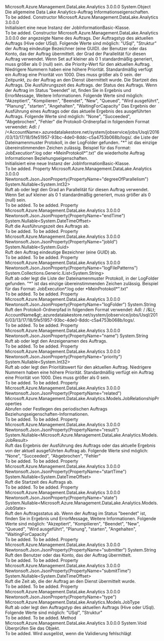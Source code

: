 <Type Name="JobInformationBasic" FullName="Microsoft.Azure.Management.DataLake.Analytics.Models.JobInformationBasic">
  <TypeSignature Language="C#" Value="public class JobInformationBasic" />
  <TypeSignature Language="ILAsm" Value=".class public auto ansi beforefieldinit JobInformationBasic extends System.Object" />
  <TypeSignature Language="DocId" Value="T:Microsoft.Azure.Management.DataLake.Analytics.Models.JobInformationBasic" />
  <TypeSignature Language="VB.NET" Value="Public Class JobInformationBasic" />
  <TypeSignature Language="F#" Value="type JobInformationBasic = class" />
  <AssemblyInfo>
    <AssemblyName>Microsoft.Azure.Management.DataLake.Analytics</AssemblyName>
    <AssemblyVersion>3.0.0.0</AssemblyVersion>
  </AssemblyInfo>
  <Base>
    <BaseTypeName>System.Object</BaseTypeName>
  </Base>
  <Interfaces />
  <Docs>
    <summary>
            Die allgemeine Data Lake Analytics-Auftrag Informationseigenschaften.
            </summary>
    <remarks>To be added.</remarks>
  </Docs>
  <Members>
    <Member MemberName=".ctor">
      <MemberSignature Language="C#" Value="public JobInformationBasic ();" />
      <MemberSignature Language="ILAsm" Value=".method public hidebysig specialname rtspecialname instance void .ctor() cil managed" />
      <MemberSignature Language="DocId" Value="M:Microsoft.Azure.Management.DataLake.Analytics.Models.JobInformationBasic.#ctor" />
      <MemberSignature Language="VB.NET" Value="Public Sub New ()" />
      <MemberType>Constructor</MemberType>
      <AssemblyInfo>
        <AssemblyName>Microsoft.Azure.Management.DataLake.Analytics</AssemblyName>
        <AssemblyVersion>3.0.0.0</AssemblyVersion>
      </AssemblyInfo>
      <Parameters />
      <Docs>
        <summary>
            Initialisiert eine neue Instanz der JobInformationBasic-Klasse.
            </summary>
        <remarks>To be added.</remarks>
      </Docs>
    </Member>
    <Member MemberName=".ctor">
      <MemberSignature Language="C#" Value="public JobInformationBasic (string name, Microsoft.Azure.Management.DataLake.Analytics.Models.JobType type, Nullable&lt;Guid&gt; jobId = null, string submitter = null, Nullable&lt;int&gt; degreeOfParallelism = null, Nullable&lt;int&gt; priority = null, Nullable&lt;DateTimeOffset&gt; submitTime = null, Nullable&lt;DateTimeOffset&gt; startTime = null, Nullable&lt;DateTimeOffset&gt; endTime = null, Nullable&lt;Microsoft.Azure.Management.DataLake.Analytics.Models.JobState&gt; state = null, Nullable&lt;Microsoft.Azure.Management.DataLake.Analytics.Models.JobResult&gt; result = null, string logFolder = null, System.Collections.Generic.IList&lt;string&gt; logFilePatterns = null, Microsoft.Azure.Management.DataLake.Analytics.Models.JobRelationshipProperties related = null);" />
      <MemberSignature Language="ILAsm" Value=".method public hidebysig specialname rtspecialname instance void .ctor(string name, valuetype Microsoft.Azure.Management.DataLake.Analytics.Models.JobType type, valuetype System.Nullable`1&lt;valuetype System.Guid&gt; jobId, string submitter, valuetype System.Nullable`1&lt;int32&gt; degreeOfParallelism, valuetype System.Nullable`1&lt;int32&gt; priority, valuetype System.Nullable`1&lt;valuetype System.DateTimeOffset&gt; submitTime, valuetype System.Nullable`1&lt;valuetype System.DateTimeOffset&gt; startTime, valuetype System.Nullable`1&lt;valuetype System.DateTimeOffset&gt; endTime, valuetype System.Nullable`1&lt;valuetype Microsoft.Azure.Management.DataLake.Analytics.Models.JobState&gt; state, valuetype System.Nullable`1&lt;valuetype Microsoft.Azure.Management.DataLake.Analytics.Models.JobResult&gt; result, string logFolder, class System.Collections.Generic.IList`1&lt;string&gt; logFilePatterns, class Microsoft.Azure.Management.DataLake.Analytics.Models.JobRelationshipProperties related) cil managed" />
      <MemberSignature Language="DocId" Value="M:Microsoft.Azure.Management.DataLake.Analytics.Models.JobInformationBasic.#ctor(System.String,Microsoft.Azure.Management.DataLake.Analytics.Models.JobType,System.Nullable{System.Guid},System.String,System.Nullable{System.Int32},System.Nullable{System.Int32},System.Nullable{System.DateTimeOffset},System.Nullable{System.DateTimeOffset},System.Nullable{System.DateTimeOffset},System.Nullable{Microsoft.Azure.Management.DataLake.Analytics.Models.JobState},System.Nullable{Microsoft.Azure.Management.DataLake.Analytics.Models.JobResult},System.String,System.Collections.Generic.IList{System.String},Microsoft.Azure.Management.DataLake.Analytics.Models.JobRelationshipProperties)" />
      <MemberSignature Language="VB.NET" Value="Public Sub New (name As String, type As JobType, Optional jobId As Nullable(Of Guid) = null, Optional submitter As String = null, Optional degreeOfParallelism As Nullable(Of Integer) = null, Optional priority As Nullable(Of Integer) = null, Optional submitTime As Nullable(Of DateTimeOffset) = null, Optional startTime As Nullable(Of DateTimeOffset) = null, Optional endTime As Nullable(Of DateTimeOffset) = null, Optional state As Nullable(Of JobState) = null, Optional result As Nullable(Of JobResult) = null, Optional logFolder As String = null, Optional logFilePatterns As IList(Of String) = null, Optional related As JobRelationshipProperties = null)" />
      <MemberSignature Language="F#" Value="new Microsoft.Azure.Management.DataLake.Analytics.Models.JobInformationBasic : string * Microsoft.Azure.Management.DataLake.Analytics.Models.JobType * Nullable&lt;Guid&gt; * string * Nullable&lt;int&gt; * Nullable&lt;int&gt; * Nullable&lt;DateTimeOffset&gt; * Nullable&lt;DateTimeOffset&gt; * Nullable&lt;DateTimeOffset&gt; * Nullable&lt;Microsoft.Azure.Management.DataLake.Analytics.Models.JobState&gt; * Nullable&lt;Microsoft.Azure.Management.DataLake.Analytics.Models.JobResult&gt; * string * System.Collections.Generic.IList&lt;string&gt; * Microsoft.Azure.Management.DataLake.Analytics.Models.JobRelationshipProperties -&gt; Microsoft.Azure.Management.DataLake.Analytics.Models.JobInformationBasic" Usage="new Microsoft.Azure.Management.DataLake.Analytics.Models.JobInformationBasic (name, type, jobId, submitter, degreeOfParallelism, priority, submitTime, startTime, endTime, state, result, logFolder, logFilePatterns, related)" />
      <MemberType>Constructor</MemberType>
      <AssemblyInfo>
        <AssemblyName>Microsoft.Azure.Management.DataLake.Analytics</AssemblyName>
        <AssemblyVersion>3.0.0.0</AssemblyVersion>
      </AssemblyInfo>
      <Parameters>
        <Parameter Name="name" Type="System.String" />
        <Parameter Name="type" Type="Microsoft.Azure.Management.DataLake.Analytics.Models.JobType" />
        <Parameter Name="jobId" Type="System.Nullable&lt;System.Guid&gt;" />
        <Parameter Name="submitter" Type="System.String" />
        <Parameter Name="degreeOfParallelism" Type="System.Nullable&lt;System.Int32&gt;" />
        <Parameter Name="priority" Type="System.Nullable&lt;System.Int32&gt;" />
        <Parameter Name="submitTime" Type="System.Nullable&lt;System.DateTimeOffset&gt;" />
        <Parameter Name="startTime" Type="System.Nullable&lt;System.DateTimeOffset&gt;" />
        <Parameter Name="endTime" Type="System.Nullable&lt;System.DateTimeOffset&gt;" />
        <Parameter Name="state" Type="System.Nullable&lt;Microsoft.Azure.Management.DataLake.Analytics.Models.JobState&gt;" />
        <Parameter Name="result" Type="System.Nullable&lt;Microsoft.Azure.Management.DataLake.Analytics.Models.JobResult&gt;" />
        <Parameter Name="logFolder" Type="System.String" />
        <Parameter Name="logFilePatterns" Type="System.Collections.Generic.IList&lt;System.String&gt;" />
        <Parameter Name="related" Type="Microsoft.Azure.Management.DataLake.Analytics.Models.JobRelationshipProperties" />
      </Parameters>
      <Docs>
        <param name="name">der angezeigte Name des Auftrags.</param>
        <param name="type">Der Auftragstyp des aktuellen Auftrags (Hive oder USql).
            Folgende Werte sind möglich: "USql", "Struktur"</param>
        <param name="jobId">der Auftrag eindeutige Bezeichner (eine GUID).</param>
        <param name="submitter">der Benutzer oder das Konto, das der Auftrag übermittelt.</param>
        <param name="degreeOfParallelism">der Grad der Parallelität für diesen Auftrag verwendet. Wenn Set auf kleiner als 0 1 standardmäßig generiert, muss größer als 0 (null) sein.</param>
        <param name="priority">die Priority-Wert für den aktuellen Auftrag.
            Niedrigere Nummern haben eine höhere Priorität. Standardmäßig verfügt ein Auftrag eine Priorität von 1000. Dies muss größer als 0 sein.</param>
        <param name="submitTime">der Zeitpunkt, zu der Auftrag an den Dienst übermittelt wurde.</param>
        <param name="startTime">Die Startzeit des Auftrags.</param>
        <param name="endTime">Die Ausführungszeit des Auftrags.</param>
        <param name="state">der Status des Auftrags. Wenn der Auftrag im Status "beendet" ist, finden Sie in Ergebnis und ErrorMessage, Weitere Informationen. Folgende Werte sind möglich: "Akzeptiert", "Kompilieren", "Beendet", "New", "Queued", "Wird ausgeführt", "Planung", "starten", "Angehalten", "WaitingForCapacity"</param>
        <param name="result">Das Ergebnis der Ausführung eines Auftrags oder das aktuelle Ergebnis des ausgeführten Auftrags. Folgende Werte sind möglich: "None", "Succeeded", "Abgebrochen", "Fehler"</param>
        <param name="logFolder">die Protokoll-Ordnerpfad in folgendem Format verwendet: Adl: / /&lt;AccountName&gt;.azuredatalakestore.net/system/jobservice/jobs/Usql/2016/03/13/17/18/5fe51957-93bc-4de0-8ddc-c5a4753b068b/logs/.</param>
        <param name="logFilePatterns">die Liste der Dateinamenmuster Protokoll, in der LogFolder gefunden. "*" ist das einzige übereinstimmenden Zeichen zulässig. Beispiel für das Format: JobExecution*.log oder *MeinProtokoll*".txt"</param>
        <param name="related">die wiederholte Auftrag Informationen Beziehungseigenschaften.</param>
        <summary>
            Initialisiert eine neue Instanz der JobInformationBasic-Klasse.
            </summary>
        <remarks>To be added.</remarks>
      </Docs>
    </Member>
    <Member MemberName="DegreeOfParallelism">
      <MemberSignature Language="C#" Value="public Nullable&lt;int&gt; DegreeOfParallelism { get; set; }" />
      <MemberSignature Language="ILAsm" Value=".property instance valuetype System.Nullable`1&lt;int32&gt; DegreeOfParallelism" />
      <MemberSignature Language="DocId" Value="P:Microsoft.Azure.Management.DataLake.Analytics.Models.JobInformationBasic.DegreeOfParallelism" />
      <MemberSignature Language="VB.NET" Value="Public Property DegreeOfParallelism As Nullable(Of Integer)" />
      <MemberSignature Language="F#" Value="member this.DegreeOfParallelism : Nullable&lt;int&gt; with get, set" Usage="Microsoft.Azure.Management.DataLake.Analytics.Models.JobInformationBasic.DegreeOfParallelism" />
      <MemberType>Property</MemberType>
      <AssemblyInfo>
        <AssemblyName>Microsoft.Azure.Management.DataLake.Analytics</AssemblyName>
        <AssemblyVersion>3.0.0.0</AssemblyVersion>
      </AssemblyInfo>
      <Attributes>
        <Attribute>
          <AttributeName>Newtonsoft.Json.JsonProperty(PropertyName="degreeOfParallelism")</AttributeName>
        </Attribute>
      </Attributes>
      <ReturnValue>
        <ReturnType>System.Nullable&lt;System.Int32&gt;</ReturnType>
      </ReturnValue>
      <Docs>
        <summary>
            Ruft ab oder legt den Grad an Parallelität für diesen Auftrag verwendet. Wenn Set auf kleiner als 0 1 standardmäßig generiert, muss größer als 0 (null) sein.
            </summary>
        <value>To be added.</value>
        <remarks>To be added.</remarks>
      </Docs>
    </Member>
    <Member MemberName="EndTime">
      <MemberSignature Language="C#" Value="public Nullable&lt;DateTimeOffset&gt; EndTime { get; }" />
      <MemberSignature Language="ILAsm" Value=".property instance valuetype System.Nullable`1&lt;valuetype System.DateTimeOffset&gt; EndTime" />
      <MemberSignature Language="DocId" Value="P:Microsoft.Azure.Management.DataLake.Analytics.Models.JobInformationBasic.EndTime" />
      <MemberSignature Language="VB.NET" Value="Public ReadOnly Property EndTime As Nullable(Of DateTimeOffset)" />
      <MemberSignature Language="F#" Value="member this.EndTime : Nullable&lt;DateTimeOffset&gt;" Usage="Microsoft.Azure.Management.DataLake.Analytics.Models.JobInformationBasic.EndTime" />
      <MemberType>Property</MemberType>
      <AssemblyInfo>
        <AssemblyName>Microsoft.Azure.Management.DataLake.Analytics</AssemblyName>
        <AssemblyVersion>3.0.0.0</AssemblyVersion>
      </AssemblyInfo>
      <Attributes>
        <Attribute>
          <AttributeName>Newtonsoft.Json.JsonProperty(PropertyName="endTime")</AttributeName>
        </Attribute>
      </Attributes>
      <ReturnValue>
        <ReturnType>System.Nullable&lt;System.DateTimeOffset&gt;</ReturnType>
      </ReturnValue>
      <Docs>
        <summary>
            Ruft die Ausführungszeit des Auftrags ab.
            </summary>
        <value>To be added.</value>
        <remarks>To be added.</remarks>
      </Docs>
    </Member>
    <Member MemberName="JobId">
      <MemberSignature Language="C#" Value="public Nullable&lt;Guid&gt; JobId { get; }" />
      <MemberSignature Language="ILAsm" Value=".property instance valuetype System.Nullable`1&lt;valuetype System.Guid&gt; JobId" />
      <MemberSignature Language="DocId" Value="P:Microsoft.Azure.Management.DataLake.Analytics.Models.JobInformationBasic.JobId" />
      <MemberSignature Language="VB.NET" Value="Public ReadOnly Property JobId As Nullable(Of Guid)" />
      <MemberSignature Language="F#" Value="member this.JobId : Nullable&lt;Guid&gt;" Usage="Microsoft.Azure.Management.DataLake.Analytics.Models.JobInformationBasic.JobId" />
      <MemberType>Property</MemberType>
      <AssemblyInfo>
        <AssemblyName>Microsoft.Azure.Management.DataLake.Analytics</AssemblyName>
        <AssemblyVersion>3.0.0.0</AssemblyVersion>
      </AssemblyInfo>
      <Attributes>
        <Attribute>
          <AttributeName>Newtonsoft.Json.JsonProperty(PropertyName="jobId")</AttributeName>
        </Attribute>
      </Attributes>
      <ReturnValue>
        <ReturnType>System.Nullable&lt;System.Guid&gt;</ReturnType>
      </ReturnValue>
      <Docs>
        <summary>
            Ruft den Auftrag eindeutige Bezeichner (eine GUID) ab.
            </summary>
        <value>To be added.</value>
        <remarks>To be added.</remarks>
      </Docs>
    </Member>
    <Member MemberName="LogFilePatterns">
      <MemberSignature Language="C#" Value="public System.Collections.Generic.IList&lt;string&gt; LogFilePatterns { get; set; }" />
      <MemberSignature Language="ILAsm" Value=".property instance class System.Collections.Generic.IList`1&lt;string&gt; LogFilePatterns" />
      <MemberSignature Language="DocId" Value="P:Microsoft.Azure.Management.DataLake.Analytics.Models.JobInformationBasic.LogFilePatterns" />
      <MemberSignature Language="VB.NET" Value="Public Property LogFilePatterns As IList(Of String)" />
      <MemberSignature Language="F#" Value="member this.LogFilePatterns : System.Collections.Generic.IList&lt;string&gt; with get, set" Usage="Microsoft.Azure.Management.DataLake.Analytics.Models.JobInformationBasic.LogFilePatterns" />
      <MemberType>Property</MemberType>
      <AssemblyInfo>
        <AssemblyName>Microsoft.Azure.Management.DataLake.Analytics</AssemblyName>
        <AssemblyVersion>3.0.0.0</AssemblyVersion>
      </AssemblyInfo>
      <Attributes>
        <Attribute>
          <AttributeName>Newtonsoft.Json.JsonProperty(PropertyName="logFilePatterns")</AttributeName>
        </Attribute>
      </Attributes>
      <ReturnValue>
        <ReturnType>System.Collections.Generic.IList&lt;System.String&gt;</ReturnType>
      </ReturnValue>
      <Docs>
        <summary>
            Ruft ab oder legt die Liste der Dateinamenmuster Protokoll, in der LogFolder gefunden. "*" ist das einzige übereinstimmenden Zeichen zulässig. Beispiel für das Format: JobExecution*.log oder *MeinProtokoll*".txt"
            </summary>
        <value>To be added.</value>
        <remarks>To be added.</remarks>
      </Docs>
    </Member>
    <Member MemberName="LogFolder">
      <MemberSignature Language="C#" Value="public string LogFolder { get; }" />
      <MemberSignature Language="ILAsm" Value=".property instance string LogFolder" />
      <MemberSignature Language="DocId" Value="P:Microsoft.Azure.Management.DataLake.Analytics.Models.JobInformationBasic.LogFolder" />
      <MemberSignature Language="VB.NET" Value="Public ReadOnly Property LogFolder As String" />
      <MemberSignature Language="F#" Value="member this.LogFolder : string" Usage="Microsoft.Azure.Management.DataLake.Analytics.Models.JobInformationBasic.LogFolder" />
      <MemberType>Property</MemberType>
      <AssemblyInfo>
        <AssemblyName>Microsoft.Azure.Management.DataLake.Analytics</AssemblyName>
        <AssemblyVersion>3.0.0.0</AssemblyVersion>
      </AssemblyInfo>
      <Attributes>
        <Attribute>
          <AttributeName>Newtonsoft.Json.JsonProperty(PropertyName="logFolder")</AttributeName>
        </Attribute>
      </Attributes>
      <ReturnValue>
        <ReturnType>System.String</ReturnType>
      </ReturnValue>
      <Docs>
        <summary>
            Ruft den Protokoll-Ordnerpfad in folgendem Format verwendet: Adl: / /&amp;Lt; AccountName&amp;gt;.azuredatalakestore.net/system/jobservice/jobs/Usql/2016/03/13/17/18/5fe51957-93bc-4de0-8ddc-c5a4753b068b/logs/.
            </summary>
        <value>To be added.</value>
        <remarks>To be added.</remarks>
      </Docs>
    </Member>
    <Member MemberName="Name">
      <MemberSignature Language="C#" Value="public string Name { get; set; }" />
      <MemberSignature Language="ILAsm" Value=".property instance string Name" />
      <MemberSignature Language="DocId" Value="P:Microsoft.Azure.Management.DataLake.Analytics.Models.JobInformationBasic.Name" />
      <MemberSignature Language="VB.NET" Value="Public Property Name As String" />
      <MemberSignature Language="F#" Value="member this.Name : string with get, set" Usage="Microsoft.Azure.Management.DataLake.Analytics.Models.JobInformationBasic.Name" />
      <MemberType>Property</MemberType>
      <AssemblyInfo>
        <AssemblyName>Microsoft.Azure.Management.DataLake.Analytics</AssemblyName>
        <AssemblyVersion>3.0.0.0</AssemblyVersion>
      </AssemblyInfo>
      <Attributes>
        <Attribute>
          <AttributeName>Newtonsoft.Json.JsonProperty(PropertyName="name")</AttributeName>
        </Attribute>
      </Attributes>
      <ReturnValue>
        <ReturnType>System.String</ReturnType>
      </ReturnValue>
      <Docs>
        <summary>
            Ruft ab oder legt den Anzeigenamen des Auftrags.
            </summary>
        <value>To be added.</value>
        <remarks>To be added.</remarks>
      </Docs>
    </Member>
    <Member MemberName="Priority">
      <MemberSignature Language="C#" Value="public Nullable&lt;int&gt; Priority { get; set; }" />
      <MemberSignature Language="ILAsm" Value=".property instance valuetype System.Nullable`1&lt;int32&gt; Priority" />
      <MemberSignature Language="DocId" Value="P:Microsoft.Azure.Management.DataLake.Analytics.Models.JobInformationBasic.Priority" />
      <MemberSignature Language="VB.NET" Value="Public Property Priority As Nullable(Of Integer)" />
      <MemberSignature Language="F#" Value="member this.Priority : Nullable&lt;int&gt; with get, set" Usage="Microsoft.Azure.Management.DataLake.Analytics.Models.JobInformationBasic.Priority" />
      <MemberType>Property</MemberType>
      <AssemblyInfo>
        <AssemblyName>Microsoft.Azure.Management.DataLake.Analytics</AssemblyName>
        <AssemblyVersion>3.0.0.0</AssemblyVersion>
      </AssemblyInfo>
      <Attributes>
        <Attribute>
          <AttributeName>Newtonsoft.Json.JsonProperty(PropertyName="priority")</AttributeName>
        </Attribute>
      </Attributes>
      <ReturnValue>
        <ReturnType>System.Nullable&lt;System.Int32&gt;</ReturnType>
      </ReturnValue>
      <Docs>
        <summary>
            Ruft ab oder legt den Prioritätswert für den aktuellen Auftrag. Niedrigere Nummern haben eine höhere Priorität. Standardmäßig verfügt ein Auftrag eine Priorität von 1000.
            Dies muss größer als 0 sein.
            </summary>
        <value>To be added.</value>
        <remarks>To be added.</remarks>
      </Docs>
    </Member>
    <Member MemberName="Related">
      <MemberSignature Language="C#" Value="public Microsoft.Azure.Management.DataLake.Analytics.Models.JobRelationshipProperties Related { get; set; }" />
      <MemberSignature Language="ILAsm" Value=".property instance class Microsoft.Azure.Management.DataLake.Analytics.Models.JobRelationshipProperties Related" />
      <MemberSignature Language="DocId" Value="P:Microsoft.Azure.Management.DataLake.Analytics.Models.JobInformationBasic.Related" />
      <MemberSignature Language="VB.NET" Value="Public Property Related As JobRelationshipProperties" />
      <MemberSignature Language="F#" Value="member this.Related : Microsoft.Azure.Management.DataLake.Analytics.Models.JobRelationshipProperties with get, set" Usage="Microsoft.Azure.Management.DataLake.Analytics.Models.JobInformationBasic.Related" />
      <MemberType>Property</MemberType>
      <AssemblyInfo>
        <AssemblyName>Microsoft.Azure.Management.DataLake.Analytics</AssemblyName>
        <AssemblyVersion>3.0.0.0</AssemblyVersion>
      </AssemblyInfo>
      <Attributes>
        <Attribute>
          <AttributeName>Newtonsoft.Json.JsonProperty(PropertyName="related")</AttributeName>
        </Attribute>
      </Attributes>
      <ReturnValue>
        <ReturnType>Microsoft.Azure.Management.DataLake.Analytics.Models.JobRelationshipProperties</ReturnType>
      </ReturnValue>
      <Docs>
        <summary>
            Abrufen oder Festlegen des periodischen Auftrags Beziehungseigenschaften-Informationen.
            </summary>
        <value>To be added.</value>
        <remarks>To be added.</remarks>
      </Docs>
    </Member>
    <Member MemberName="Result">
      <MemberSignature Language="C#" Value="public Nullable&lt;Microsoft.Azure.Management.DataLake.Analytics.Models.JobResult&gt; Result { get; }" />
      <MemberSignature Language="ILAsm" Value=".property instance valuetype System.Nullable`1&lt;valuetype Microsoft.Azure.Management.DataLake.Analytics.Models.JobResult&gt; Result" />
      <MemberSignature Language="DocId" Value="P:Microsoft.Azure.Management.DataLake.Analytics.Models.JobInformationBasic.Result" />
      <MemberSignature Language="VB.NET" Value="Public ReadOnly Property Result As Nullable(Of JobResult)" />
      <MemberSignature Language="F#" Value="member this.Result : Nullable&lt;Microsoft.Azure.Management.DataLake.Analytics.Models.JobResult&gt;" Usage="Microsoft.Azure.Management.DataLake.Analytics.Models.JobInformationBasic.Result" />
      <MemberType>Property</MemberType>
      <AssemblyInfo>
        <AssemblyName>Microsoft.Azure.Management.DataLake.Analytics</AssemblyName>
        <AssemblyVersion>3.0.0.0</AssemblyVersion>
      </AssemblyInfo>
      <Attributes>
        <Attribute>
          <AttributeName>Newtonsoft.Json.JsonProperty(PropertyName="result")</AttributeName>
        </Attribute>
      </Attributes>
      <ReturnValue>
        <ReturnType>System.Nullable&lt;Microsoft.Azure.Management.DataLake.Analytics.Models.JobResult&gt;</ReturnType>
      </ReturnValue>
      <Docs>
        <summary>
            Ruft das Ergebnis der Ausführung des Auftrags oder das aktuelle Ergebnis von der aktuell ausgeführten Auftrag ab. Folgende Werte sind möglich: "None", "Succeeded", "Abgebrochen", "Fehler"
            </summary>
        <value>To be added.</value>
        <remarks>To be added.</remarks>
      </Docs>
    </Member>
    <Member MemberName="StartTime">
      <MemberSignature Language="C#" Value="public Nullable&lt;DateTimeOffset&gt; StartTime { get; }" />
      <MemberSignature Language="ILAsm" Value=".property instance valuetype System.Nullable`1&lt;valuetype System.DateTimeOffset&gt; StartTime" />
      <MemberSignature Language="DocId" Value="P:Microsoft.Azure.Management.DataLake.Analytics.Models.JobInformationBasic.StartTime" />
      <MemberSignature Language="VB.NET" Value="Public ReadOnly Property StartTime As Nullable(Of DateTimeOffset)" />
      <MemberSignature Language="F#" Value="member this.StartTime : Nullable&lt;DateTimeOffset&gt;" Usage="Microsoft.Azure.Management.DataLake.Analytics.Models.JobInformationBasic.StartTime" />
      <MemberType>Property</MemberType>
      <AssemblyInfo>
        <AssemblyName>Microsoft.Azure.Management.DataLake.Analytics</AssemblyName>
        <AssemblyVersion>3.0.0.0</AssemblyVersion>
      </AssemblyInfo>
      <Attributes>
        <Attribute>
          <AttributeName>Newtonsoft.Json.JsonProperty(PropertyName="startTime")</AttributeName>
        </Attribute>
      </Attributes>
      <ReturnValue>
        <ReturnType>System.Nullable&lt;System.DateTimeOffset&gt;</ReturnType>
      </ReturnValue>
      <Docs>
        <summary>
            Ruft die Startzeit des Auftrags ab.
            </summary>
        <value>To be added.</value>
        <remarks>To be added.</remarks>
      </Docs>
    </Member>
    <Member MemberName="State">
      <MemberSignature Language="C#" Value="public Nullable&lt;Microsoft.Azure.Management.DataLake.Analytics.Models.JobState&gt; State { get; }" />
      <MemberSignature Language="ILAsm" Value=".property instance valuetype System.Nullable`1&lt;valuetype Microsoft.Azure.Management.DataLake.Analytics.Models.JobState&gt; State" />
      <MemberSignature Language="DocId" Value="P:Microsoft.Azure.Management.DataLake.Analytics.Models.JobInformationBasic.State" />
      <MemberSignature Language="VB.NET" Value="Public ReadOnly Property State As Nullable(Of JobState)" />
      <MemberSignature Language="F#" Value="member this.State : Nullable&lt;Microsoft.Azure.Management.DataLake.Analytics.Models.JobState&gt;" Usage="Microsoft.Azure.Management.DataLake.Analytics.Models.JobInformationBasic.State" />
      <MemberType>Property</MemberType>
      <AssemblyInfo>
        <AssemblyName>Microsoft.Azure.Management.DataLake.Analytics</AssemblyName>
        <AssemblyVersion>3.0.0.0</AssemblyVersion>
      </AssemblyInfo>
      <Attributes>
        <Attribute>
          <AttributeName>Newtonsoft.Json.JsonProperty(PropertyName="state")</AttributeName>
        </Attribute>
      </Attributes>
      <ReturnValue>
        <ReturnType>System.Nullable&lt;Microsoft.Azure.Management.DataLake.Analytics.Models.JobState&gt;</ReturnType>
      </ReturnValue>
      <Docs>
        <summary>
            Ruft den Auftragsstatus ab. Wenn der Auftrag im Status "beendet" ist, finden Sie in Ergebnis und ErrorMessage, Weitere Informationen. Folgende Werte sind möglich: "Akzeptiert", "Kompilieren", "Beendet", "New", "Queued", "Wird ausgeführt", "Planung", "starten", "Angehalten", "WaitingForCapacity"
            </summary>
        <value>To be added.</value>
        <remarks>To be added.</remarks>
      </Docs>
    </Member>
    <Member MemberName="Submitter">
      <MemberSignature Language="C#" Value="public string Submitter { get; }" />
      <MemberSignature Language="ILAsm" Value=".property instance string Submitter" />
      <MemberSignature Language="DocId" Value="P:Microsoft.Azure.Management.DataLake.Analytics.Models.JobInformationBasic.Submitter" />
      <MemberSignature Language="VB.NET" Value="Public ReadOnly Property Submitter As String" />
      <MemberSignature Language="F#" Value="member this.Submitter : string" Usage="Microsoft.Azure.Management.DataLake.Analytics.Models.JobInformationBasic.Submitter" />
      <MemberType>Property</MemberType>
      <AssemblyInfo>
        <AssemblyName>Microsoft.Azure.Management.DataLake.Analytics</AssemblyName>
        <AssemblyVersion>3.0.0.0</AssemblyVersion>
      </AssemblyInfo>
      <Attributes>
        <Attribute>
          <AttributeName>Newtonsoft.Json.JsonProperty(PropertyName="submitter")</AttributeName>
        </Attribute>
      </Attributes>
      <ReturnValue>
        <ReturnType>System.String</ReturnType>
      </ReturnValue>
      <Docs>
        <summary>
            Ruft den Benutzer oder das Konto, das der Auftrag übermittelt.
            </summary>
        <value>To be added.</value>
        <remarks>To be added.</remarks>
      </Docs>
    </Member>
    <Member MemberName="SubmitTime">
      <MemberSignature Language="C#" Value="public Nullable&lt;DateTimeOffset&gt; SubmitTime { get; }" />
      <MemberSignature Language="ILAsm" Value=".property instance valuetype System.Nullable`1&lt;valuetype System.DateTimeOffset&gt; SubmitTime" />
      <MemberSignature Language="DocId" Value="P:Microsoft.Azure.Management.DataLake.Analytics.Models.JobInformationBasic.SubmitTime" />
      <MemberSignature Language="VB.NET" Value="Public ReadOnly Property SubmitTime As Nullable(Of DateTimeOffset)" />
      <MemberSignature Language="F#" Value="member this.SubmitTime : Nullable&lt;DateTimeOffset&gt;" Usage="Microsoft.Azure.Management.DataLake.Analytics.Models.JobInformationBasic.SubmitTime" />
      <MemberType>Property</MemberType>
      <AssemblyInfo>
        <AssemblyName>Microsoft.Azure.Management.DataLake.Analytics</AssemblyName>
        <AssemblyVersion>3.0.0.0</AssemblyVersion>
      </AssemblyInfo>
      <Attributes>
        <Attribute>
          <AttributeName>Newtonsoft.Json.JsonProperty(PropertyName="submitTime")</AttributeName>
        </Attribute>
      </Attributes>
      <ReturnValue>
        <ReturnType>System.Nullable&lt;System.DateTimeOffset&gt;</ReturnType>
      </ReturnValue>
      <Docs>
        <summary>
            Ruft die Zeit ab, die der Auftrag an den Dienst übermittelt wurde.
            </summary>
        <value>To be added.</value>
        <remarks>To be added.</remarks>
      </Docs>
    </Member>
    <Member MemberName="Type">
      <MemberSignature Language="C#" Value="public Microsoft.Azure.Management.DataLake.Analytics.Models.JobType Type { get; set; }" />
      <MemberSignature Language="ILAsm" Value=".property instance valuetype Microsoft.Azure.Management.DataLake.Analytics.Models.JobType Type" />
      <MemberSignature Language="DocId" Value="P:Microsoft.Azure.Management.DataLake.Analytics.Models.JobInformationBasic.Type" />
      <MemberSignature Language="VB.NET" Value="Public Property Type As JobType" />
      <MemberSignature Language="F#" Value="member this.Type : Microsoft.Azure.Management.DataLake.Analytics.Models.JobType with get, set" Usage="Microsoft.Azure.Management.DataLake.Analytics.Models.JobInformationBasic.Type" />
      <MemberType>Property</MemberType>
      <AssemblyInfo>
        <AssemblyName>Microsoft.Azure.Management.DataLake.Analytics</AssemblyName>
        <AssemblyVersion>3.0.0.0</AssemblyVersion>
      </AssemblyInfo>
      <Attributes>
        <Attribute>
          <AttributeName>Newtonsoft.Json.JsonProperty(PropertyName="type")</AttributeName>
        </Attribute>
      </Attributes>
      <ReturnValue>
        <ReturnType>Microsoft.Azure.Management.DataLake.Analytics.Models.JobType</ReturnType>
      </ReturnValue>
      <Docs>
        <summary>
            Ruft ab oder legt den Auftragstyp des aktuellen Auftrags (Hive oder USql).
            Folgende Werte sind möglich: "USql", "Struktur"
            </summary>
        <value>To be added.</value>
        <remarks>To be added.</remarks>
      </Docs>
    </Member>
    <Member MemberName="Validate">
      <MemberSignature Language="C#" Value="public virtual void Validate ();" />
      <MemberSignature Language="ILAsm" Value=".method public hidebysig newslot virtual instance void Validate() cil managed" />
      <MemberSignature Language="DocId" Value="M:Microsoft.Azure.Management.DataLake.Analytics.Models.JobInformationBasic.Validate" />
      <MemberSignature Language="VB.NET" Value="Public Overridable Sub Validate ()" />
      <MemberSignature Language="F#" Value="abstract member Validate : unit -&gt; unit&#xA;override this.Validate : unit -&gt; unit" Usage="jobInformationBasic.Validate " />
      <MemberType>Method</MemberType>
      <AssemblyInfo>
        <AssemblyName>Microsoft.Azure.Management.DataLake.Analytics</AssemblyName>
        <AssemblyVersion>3.0.0.0</AssemblyVersion>
      </AssemblyInfo>
      <ReturnValue>
        <ReturnType>System.Void</ReturnType>
      </ReturnValue>
      <Parameters />
      <Docs>
        <summary>
            Überprüfen Sie das Objekt.
            </summary>
        <remarks>To be added.</remarks>
        <exception cref="T:Microsoft.Rest.ValidationException">
            Wird ausgelöst, wenn die Validierung fehlschlägt
            </exception>
      </Docs>
    </Member>
  </Members>
</Type>